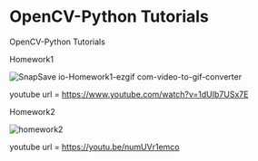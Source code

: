 # OpenCV-Python Tutorials
OpenCV-Python Tutorials

Homework1

![SnapSave io-Homework1-ezgif com-video-to-gif-converter](https://github.com/user-attachments/assets/b1b039e3-76b0-4caa-a845-dec1a9323cea)

youtube url = https://www.youtube.com/watch?v=1dUIb7USx7E

Homework2 

![homework2](https://github.com/user-attachments/assets/8f10a5a9-10a9-4b7a-9765-4955fed6ae82)

youtube url = https://youtu.be/numUVr1emco
